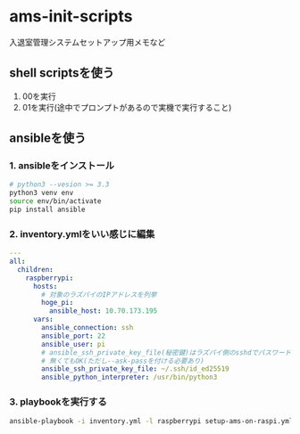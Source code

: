 # ams-init-scripts

入退室管理システムセットアップ用メモなど

## shell scriptsを使う

1. 00を実行
2. 01を実行(途中でプロンプトがあるので実機で実行すること)

## ansibleを使う

### 1. ansibleをインストール

```sh
# python3 --vesion >= 3.3
python3 venv env
source env/bin/activate
pip install ansible
```

### 2. inventory.ymlをいい感じに編集

```yaml
---
all:
  children:
    raspberrypi:
      hosts:
        # 対象のラズパイのIPアドレスを列挙
        hoge_pi:
          ansible_host: 10.70.173.195
      vars:
        ansible_connection: ssh
        ansible_port: 22
        ansible_user: pi
        # ansible_ssh_private_key_file(秘密鍵)はラズパイ側のsshdでパスワード認証onにしてれば
        # 無くてもOK(ただし--ask-passを付ける必要あり)
        ansible_ssh_private_key_file: ~/.ssh/id_ed25519
        ansible_python_interpreter: /usr/bin/python3
```

### 3. playbookを実行する

```sh
ansible-playbook -i inventory.yml -l raspberrypi setup-ams-on-raspi.yml
```
